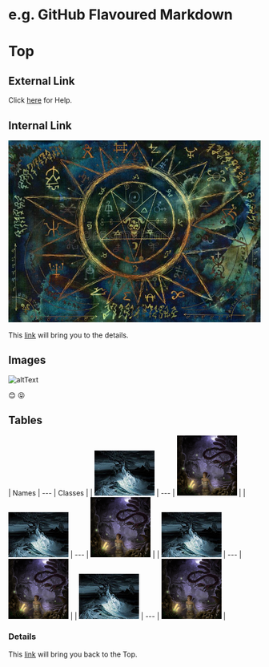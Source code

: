 # e.g. GitHub Flavoured Markdown
# Top
## External Link
Click [here](https://help.github.com/en) for Help.
## Internal Link
![](/Images/ouja.jpg)
<!-- How to add an images -->
This [link](#Details) will bring you to the details.
## Images
![altText](https://picsum.photos/200)

:blush: :stuck_out_tongue_closed_eyes:

## Tables
| Names | --- | Classes |
| ![](/Images/ocean.jpg) | --- | ![](/Images/maid.png) |
| ![](/Images/ocean.jpg) | --- | ![](/Images/maid.png) |
| ![](/Images/ocean.jpg) | --- | ![](/Images/maid.png) |
| ![](/Images/ocean.jpg) | --- | ![](/Images/maid.png) |

### Details

This [link](#Top) will bring you back to the Top.